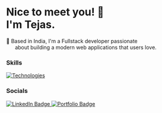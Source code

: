 Nice to meet you! 👋 <br/>
I'm Tejas.
========================================================================================================================================

🚀 Based in India, I'm a Fullstack developer passionate <br/>
&nbsp;&nbsp;&nbsp;&nbsp;&nbsp;    about building a modern web applications that users love.
<br/>

### Skills

[![Technologies](https://skillicons.dev/icons?i=html,css,js,tailwindcss,react,git,nodejs,express,mongodb,mysql)](https://skillicons.dev)


### Socials

<div id="badges">
  <a href="https://www.linkedin.com/in/tejas-banait/">
    <img src="https://img.shields.io/badge/LinkedIn-blue?style=for-the-badge&logo=linkedin&logoColor=white" alt="LinkedIn Badge"/>
  </a>
  <a href="https://tejasb-portfolio.vercel.app/">
    <img src="https://img.shields.io/badge/Portfolio-black?style=for-the-badge&logo=firefox&logoColor=white" alt="Portfolio Badge"/>
</a>
</div>
